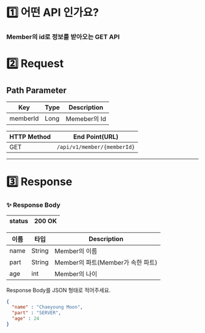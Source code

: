 # 1️⃣ 어떤 API 인가요?
### Member의 id로 정보를 받아오는 GET API

# 2️⃣ Request

## Path Parameter

| Key | Type | Description |
|-----|------|-------------|
|memberId| Long | Memeber의 Id |

| HTTP Method | End Point(URL)              |
|-------------|-----------------------------|
| GET         | `/api/v1/member/{memberId}` |

---

# 3️⃣ Response

### ✨ Response Body

| status | 200 OK |
|--------|--------|

| 이름   | 타입     | Description               |
|------|--------|---------------------------|
| name | String | Member의 이름                |
| part | String | Member의 파트(Member가 속한 파트) |
| age  | int    | Member의 나이                |

Response Body를 JSON 형태로 적어주세요.

```json
{
  "name" : "Chaeyoung Moon",
  "part" : "SERVER",
  "age" : 24
}
```